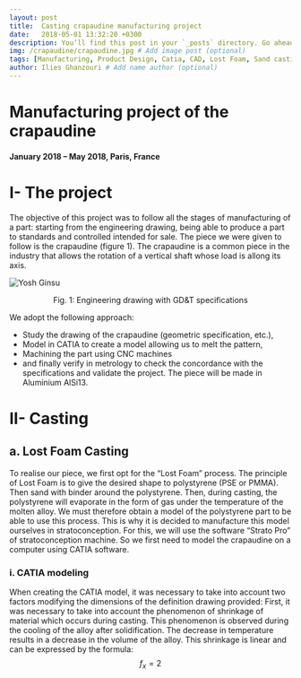 ```yaml
---
layout: post
title:  Casting crapaudine manufacturing project
date:   2018-05-01 13:32:20 +0300
description: You’ll find this post in your `_posts` directory. Go ahead and edit it and re-build the site to see your changes. # Add post description (optional)
img: /crapaudine/crapaudine.jpg # Add image post (optional)
tags: [Manufacturing, Product Design, Catia, CAD, Lost Foam, Sand casting, CNC, Milling, Lathe, CMM]
author: Ilies Ghanzouri # Add name author (optional)
---
```


# Manufacturing project of the crapaudine
#### January 2018 – May 2018, Paris, France

# I- The project

The objective of this project was to follow all the stages of manufacturing of a part: starting from the engineering drawing, being able to produce a part to standards and controlled intended for sale. The piece we were given to follow is the crapaudine (figure 1). The crapaudine is a common piece in the industry that allows the rotation of a vertical shaft whose load is allong its axis.

![Yosh Ginsu]({{site.baseurl}}/assets/img/crapaudine/fig1.jpg)
<center> Fig. 1: Engineering drawing with GD&T specifications </center>

We adopt the following approach:
* Study the drawing of the crapaudine (geometric specification, etc.),
* Model in CATIA to create a model allowing us to melt the pattern,
* Machining the part using CNC machines
* and finally verify in metrology to check the concordance with the specifications and validate the project.
The piece will be made in Aluminium AlSi13.

# II- Casting

## a. Lost Foam Casting

To realise our piece, we first opt for the “Lost Foam” process. The principle of Lost Foam is to give the desired shape to polystyrene (PSE or PMMA). Then sand with binder around the polystyrene. Then, during casting, the polystyrene will evaporate in the form of gas under the temperature of the molten alloy.
We must therefore obtain a model of the polystyrene part to be able to use this process. This is why it is decided to manufacture this model ourselves in stratoconception.
For this, we will use the software “Strato Pro” of stratoconception machine. So we first need to model the crapaudine on a computer using CATIA software.

### i. CATIA modeling
When creating the CATIA model, it was necessary to take into account two factors modifying the dimensions of the definition drawing provided:
First, it was necessary to take into account the phenomenon of shrinkage of material which occurs during casting. This phenomenon is observed during the cooling of the alloy after solidification. The decrease in temperature results in a decrease in the volume of the alloy. This shrinkage is linear and can be expressed by the formula:
$$ f_x=2 $$
